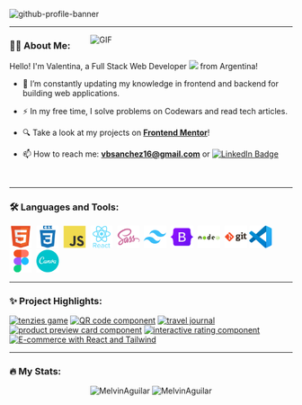 ![github-profile-banner](https://user-images.githubusercontent.com/101603773/215284046-6ff01b42-a9e4-4553-ae21-5dd4f47aac91.png)

---

<img align="right" alt="GIF" src="https://media.giphy.com/media/ZDTbix65Me1YDNLDF3/giphy.gif" width="360px"/>

### 👩‍💻 About Me:

Hello! I'm Valentina, a Full Stack Web Developer <img src="https://media.giphy.com/media/WUlplcMpOCEmTGBtBW/giphy.gif" width="30"> from Argentina!

- 🌱 I’m constantly updating my knowledge in frontend and backend for building web applications.

- ⚡ In my free time, I solve problems on Codewars and read tech articles.

- 🔍 Take a look at my projects on [**Frontend Mentor**](https://www.frontendmentor.io/profile/ValentinaBS)!

- 📫 How to reach me: **vbsanchez16@gmail.com** or <a href="https://www.linkedin.com/in/valentina-belen-sanchez/" >
      <img src="https://img.shields.io/badge/LinkedIn-blue?style=for-the-badge&logo=linkedin&logoColor=white" alt="LinkedIn Badge"/>
    </a>

<br>

---



### 🛠️ Languages and Tools:

<div>
  <img src="https://github.com/devicons/devicon/blob/master/icons/html5/html5-original.svg" title="HTML5" alt="HTML" width="40" height="40"/>&nbsp;
  <img src="https://github.com/devicons/devicon/blob/master/icons/css3/css3-plain-wordmark.svg" title="CSS3" alt="CSS" width="40" height="40"/>&nbsp;
  <img src="https://github.com/devicons/devicon/blob/master/icons/javascript/javascript-original.svg" title="JavaScript" alt="JavaScript" width="40" height="40"/>&nbsp;
  <img src="https://github.com/devicons/devicon/blob/master/icons/react/react-original-wordmark.svg" title="React" alt="React" width="40" height="40"/>&nbsp;
   <img src="https://github.com/devicons/devicon/blob/master/icons/sass/sass-original.svg" title="SASS" alt="SASS" width="40" height="40"/>&nbsp;
  <img src="https://github.com/devicons/devicon/blob/master/icons/tailwindcss/tailwindcss-plain.svg" title="Tailwind" alt="Tailwind" width="40" height="40"/>&nbsp;
  <img src="https://github.com/devicons/devicon/blob/master/icons/bootstrap/bootstrap-original.svg" title="Bootstrap" alt="Bootstrap" width="40" height="40"/>&nbsp;
  <img src="https://github.com/devicons/devicon/blob/master/icons/nodejs/nodejs-original-wordmark.svg" title="NodeJS" alt="NodeJS" width="40" height="40"/>&nbsp;
  <img src="https://github.com/devicons/devicon/blob/master/icons/git/git-original-wordmark.svg" title="Git" **alt="Git" width="40" height="40"/>
  <img src="https://github.com/devicons/devicon/blob/master/icons/vscode/vscode-original.svg" title="VScode" alt="VScode" width="40" height="40"/>&nbsp;
  <img src="https://github.com/devicons/devicon/blob/master/icons/figma/figma-original.svg" title="Figma" alt="Figma" width="40" height="40"/>&nbsp;
  <img src="https://github.com/devicons/devicon/blob/master/icons/canva/canva-original.svg" title="Canva" alt="Canva" width="40" height="40"/>&nbsp;
</div>


---

### ✨ Project Highlights:

<a href="https://github.com/ValentinaBS/tenzies"><img width="320" src="https://github-readme-stats.vercel.app/api/pin/?username=ValentinaBS&repo=tenzies&theme=react&bg_color=161B22&title_color=58A6FF&hide_border=true&icon_color=F8D866&show_icons=false&show_description=false" alt="tenzies game"></a>
<a href="https://github.com/ValentinaBS/qr-code-component"><img width="320" src="https://github-readme-stats.vercel.app/api/pin/?username=ValentinaBS&repo=qr-code-component&theme=react&bg_color=161B22&title_color=58A6FF&hide_border=true&icon_color=F8D866&show_icons=false&show_description=false" alt="QR code component"></a>
<a href="https://github.com/ValentinaBS/travel-journal"><img width="320" src="https://github-readme-stats.vercel.app/api/pin/?username=ValentinaBS&repo=travel-journal&theme=react&bg_color=161B22&title_color=58A6FF&hide_border=true&icon_color=F8D866&show_icons=false&show_description=false" alt="travel journal"></a>
<a href="https://github.com/ValentinaBS/product-preview-card-component"><img width="320" src="https://github-readme-stats.vercel.app/api/pin/?username=ValentinaBS&repo=product-preview-card-component&theme=react&bg_color=161B22&title_color=58A6FF&hide_border=true&icon_color=F8D866&show_icons=false&show_description=false" alt="product preview card component"></a>
<a href="https://github.com/ValentinaBS/interactive-rating-component"><img width="320" src="https://github-readme-stats.vercel.app/api/pin/?username=ValentinaBS&repo=interactive-rating-component&theme=react&bg_color=161B22&title_color=58A6FF&hide_border=true&icon_color=F8D866&show_icons=false&show_description=false" alt="interactive rating component"></a>
<a href="https://github.com/Analia-Ramos/numen-project"><img width="320" src="https://github-readme-stats.vercel.app/api/pin/?username=Analia-Ramos&repo=numen-project&theme=react&bg_color=161B22&title_color=58A6FF&hide_border=true&icon_color=F8D866&show_icons=false&show_description=false" alt="E-commerce with React and Tailwind"></a>

---

### 🔥 My Stats:
<p align="center">
<img src="https://github-readme-stats.vercel.app/api?username=ValentinaBS&show_icons=true&theme=tokyonight&count_private=true" alt="MelvinAguilar" width="420"/>&nbsp;<img src="https://github-readme-stats.vercel.app/api/top-langs/?username=ValentinaBS&layout=compact&theme=tokyonight" alt="MelvinAguilar" height="165">
</p>


